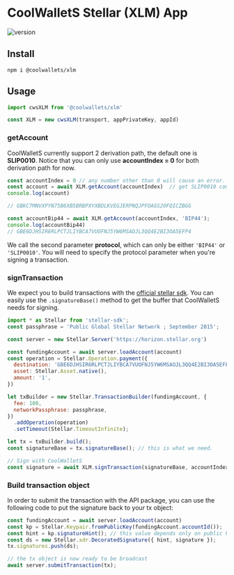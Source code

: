 # CoolWalletS Stellar (XLM) App

![version](https://img.shields.io/npm/v/@coolwallets/xlm)

## Install

```shell
npm i @coolwallets/xlm
```

## Usage

```javascript
import cwsXLM from '@coolwallets/xlm'

const XLM = new cwsXLM(transport, appPrivateKey, appId)

```

### getAccount

CoolWalletS currently support 2 derivation path, the default one is **SLIP0010**. Notice that you can only use **accountIndex = 0** for both derivation path for now.

```javascript
const accountIndex = 0 // any number other than 0 will cause an error.
const account = await XLM.getAccount(accountIndex)  // get SLIP0010 compatible account
console.log(account)

// GBKC7MNVXPYN75B6XB5BRBPXYXBDLKVEGJERPNQJPFOAGS2OFQICZBGG

const accountBip44 = await XLM.getAccount(accountIndex, 'BIP44');
console.log(accountBip44)
// GBE6DJHSIR6RLPCTJLIYBCA7VUOFNJ5YW6MSAOJL3QQ4E2BI3OA5EFP4
```

We call the second parameter **protocol**, which can only be either `'BIP44'` or `'SLIP0010'`. You will need to specify the protocol parameter when you're signing a transaction.

### signTransaction

We expect you to build transactions with the [official stellar sdk](https://github.com/stellar/js-stellar-sdk). You can easily use the `.signatureBase()` method to get the buffer that CoolWalletS needs for signing.

```javascript
import * as Stellar from 'stellar-sdk';
const passphrase = 'Public Global Stellar Network ; September 2015';

const server = new Stellar.Server('https://horizon.stellar.org')

const fundingAccount = await server.loadAccount(account)
const operation = Stellar.Operation.payment({
  destination: 'GBE6DJHSIR6RLPCTJLIYBCA7VUOFNJ5YW6MSAOJL3QQ4E2BI3OA5EFP4',
  asset: Stellar.Asset.native(),
  amount: '1',
})

let txBuilder = new Stellar.TransactionBuilder(fundingAccount, {
  fee: 100,
  networkPassphrase: passphrase,
})
  .addOperation(operation)
  .setTimeout(Stellar.TimeoutInfinite);

let tx = txBuilder.build();
const signatureBase = tx.signatureBase(); // this is what we need.

// Sign with CoolWalletS
const signature = await XLM.signTransaction(signatureBase, accountIndex)

```

### Build transaction object

In order to submit the transaction with the API package, you can use the following code to put the signature back to your tx object:

```javascript
const fundingAccount = await server.loadAccount(account)
const kp = Stellar.Keypair.fromPublicKey(fundingAccount.accountId());
const hint = kp.signatureHint(); // this value depends only on public key
const ds = new Stellar.xdr.DecoratedSignature({ hint, signature });
tx.signatures.push(ds);

// the tx object is now ready to be broadcast
await server.submitTransaction(tx);

```

